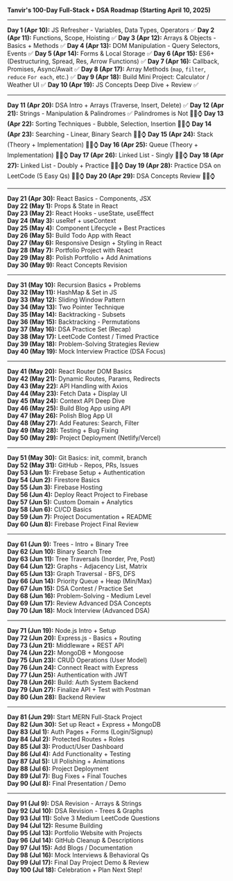 **Tanvir's 100-Day Full-Stack + DSA Roadmap (Starting April 10, 2025)**

---

**Day 1 (Apr 10):** JS Refresher - Variables, Data Types, Operators  ✅
**Day 2 (Apr 11):** Functions, Scope, Hoisting ✅
**Day 3 (Apr 12):** Arrays & Objects - Basics + Methods  ✅
**Day 4 (Apr 13):** DOM Manipulation - Query Selectors, Events  ✅
**Day 5 (Apr 14):** Forms & Local Storage  ✅
**Day 6 (Apr 15):** ES6+ (Destructuring, Spread, Res, Arrow Functions)  ✅
**Day 7 (Apr 16):** Callback, Promises, Async/Await ✅
**Day 8 (Apr 17):** Array Methods (`map`, `filter`, `reduce` `For each`, etc.) ✅ 
**Day 9 (Apr 18):** Build Mini Project: Calculator / Weather UI  ✅
**Day 10 (Apr 19):** JS Concepts Deep Dive + Review ✅

---

**Day 11 (Apr 20):** DSA Intro + Arrays (Traverse, Insert, Delete)  ✅
**Day 12 (Apr 21):** Strings - Manipulation & Palindromes  ✅
Palindromes is Not 👀⏰⌚
**Day 13 (Apr 22):** Sorting Techniques - Bubble, Selection, Insertion  👀⏰⌚
**Day 14 (Apr 23):** Searching - Linear, Binary Search  👀⏰⌚
**Day 15 (Apr 24):** Stack (Theory + Implementation)  👀⏰⌚
**Day 16 (Apr 25):** Queue (Theory + Implementation)  👀⏰⌚
**Day 17 (Apr 26):** Linked List - Singly  👀⏰⌚
**Day 18 (Apr 27):** Linked List - Doubly + Practice  👀⏰⌚
**Day 19 (Apr 28):** Practice DSA on LeetCode (5 Easy Qs)  👀⏰⌚
**Day 20 (Apr 29):** DSA Concepts Review  👀⏰⌚

---

**Day 21 (Apr 30):** React Basics - Components, JSX  
**Day 22 (May 1):** Props & State in React  
**Day 23 (May 2):** React Hooks - useState, useEffect  
**Day 24 (May 3):** useRef + useContext  
**Day 25 (May 4):** Component Lifecycle + Best Practices  
**Day 26 (May 5):** Build Todo App with React  
**Day 27 (May 6):** Responsive Design + Styling in React  
**Day 28 (May 7):** Portfolio Project with React  
**Day 29 (May 8):** Polish Portfolio + Add Animations  
**Day 30 (May 9):** React Concepts Revision

---

**Day 31 (May 10):** Recursion Basics + Problems  
**Day 32 (May 11):** HashMap & Set in JS  
**Day 33 (May 12):** Sliding Window Pattern  
**Day 34 (May 13):** Two Pointer Technique  
**Day 35 (May 14):** Backtracking - Subsets  
**Day 36 (May 15):** Backtracking - Permutations  
**Day 37 (May 16):** DSA Practice Set (Recap)  
**Day 38 (May 17):** LeetCode Contest / Timed Practice  
**Day 39 (May 18):** Problem-Solving Strategies Review  
**Day 40 (May 19):** Mock Interview Practice (DSA Focus)

---

**Day 41 (May 20):** React Router DOM Basics  
**Day 42 (May 21):** Dynamic Routes, Params, Redirects  
**Day 43 (May 22):** API Handling with Axios  
**Day 44 (May 23):** Fetch Data + Display UI  
**Day 45 (May 24):** Context API Deep Dive  
**Day 46 (May 25):** Build Blog App using API  
**Day 47 (May 26):** Polish Blog App UI  
**Day 48 (May 27):** Add Features: Search, Filter  
**Day 49 (May 28):** Testing + Bug Fixing  
**Day 50 (May 29):** Project Deployment (Netlify/Vercel)

---

**Day 51 (May 30):** Git Basics: init, commit, branch  
**Day 52 (May 31):** GitHub - Repos, PRs, Issues  
**Day 53 (Jun 1):** Firebase Setup + Authentication  
**Day 54 (Jun 2):** Firestore Basics  
**Day 55 (Jun 3):** Firebase Hosting  
**Day 56 (Jun 4):** Deploy React Project to Firebase  
**Day 57 (Jun 5):** Custom Domain + Analytics  
**Day 58 (Jun 6):** CI/CD Basics  
**Day 59 (Jun 7):** Project Documentation + README  
**Day 60 (Jun 8):** Firebase Project Final Review

---

**Day 61 (Jun 9):** Trees - Intro + Binary Tree  
**Day 62 (Jun 10):** Binary Search Tree  
**Day 63 (Jun 11):** Tree Traversals (Inorder, Pre, Post)  
**Day 64 (Jun 12):** Graphs - Adjacency List, Matrix  
**Day 65 (Jun 13):** Graph Traversal - BFS, DFS  
**Day 66 (Jun 14):** Priority Queue + Heap (Min/Max)  
**Day 67 (Jun 15):** DSA Contest / Practice Set  
**Day 68 (Jun 16):** Problem-Solving - Medium Level  
**Day 69 (Jun 17):** Review Advanced DSA Concepts  
**Day 70 (Jun 18):** Mock Interview (Advanced DSA)

---

**Day 71 (Jun 19):** Node.js Intro + Setup  
**Day 72 (Jun 20):** Express.js - Basics + Routing  
**Day 73 (Jun 21):** Middleware + REST API  
**Day 74 (Jun 22):** MongoDB + Mongoose  
**Day 75 (Jun 23):** CRUD Operations (User Model)  
**Day 76 (Jun 24):** Connect React with Express  
**Day 77 (Jun 25):** Authentication with JWT  
**Day 78 (Jun 26):** Build: Auth System Backend  
**Day 79 (Jun 27):** Finalize API + Test with Postman  
**Day 80 (Jun 28):** Backend Review

---

**Day 81 (Jun 29):** Start MERN Full-Stack Project  
**Day 82 (Jun 30):** Set up React + Express + MongoDB  
**Day 83 (Jul 1):** Auth Pages + Forms (Login/Signup)  
**Day 84 (Jul 2):** Protected Routes + Roles  
**Day 85 (Jul 3):** Product/User Dashboard  
**Day 86 (Jul 4):** Add Functionality + Testing  
**Day 87 (Jul 5):** UI Polishing + Animations  
**Day 88 (Jul 6):** Project Deployment  
**Day 89 (Jul 7):** Bug Fixes + Final Touches  
**Day 90 (Jul 8):** Final Presentation / Demo

---

**Day 91 (Jul 9):** DSA Revision - Arrays & Strings  
**Day 92 (Jul 10):** DSA Revision - Trees & Graphs  
**Day 93 (Jul 11):** Solve 3 Medium LeetCode Questions  
**Day 94 (Jul 12):** Resume Building  
**Day 95 (Jul 13):** Portfolio Website with Projects  
**Day 96 (Jul 14):** GitHub Cleanup & Descriptions  
**Day 97 (Jul 15):** Add Blogs / Documentation  
**Day 98 (Jul 16):** Mock Interviews & Behavioral Qs  
**Day 99 (Jul 17):** Final Day Project Demo & Review  
**Day 100 (Jul 18):** Celebration + Plan Next Step!
